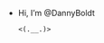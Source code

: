 - Hi, I’m @DannyBoldt

      <(.__.)>

<!---
DannyBoldt/DannyBoldt is a ✨ special ✨ repository because its `README.md` (this file) appears on your GitHub profile.
You can click the Preview link to take a look at your changes.
--->
